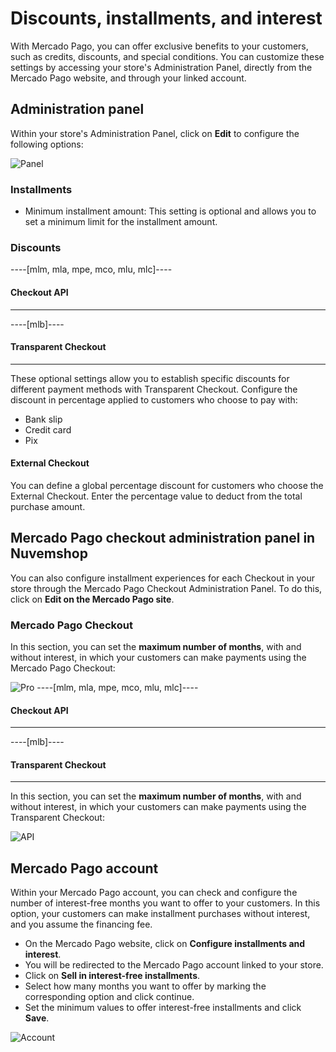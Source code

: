 # Discounts, installments, and interest

With Mercado Pago, you can offer exclusive benefits to your customers, such as credits, discounts, and special conditions. You can customize these settings by accessing your store's Administration Panel, directly from the Mercado Pago website, and through your linked account.

## Administration panel

Within your store's Administration Panel, click on **Edit** to configure the following options:

![Panel](/images/nuvemshop/admines.gif)

### Installments

* Minimum installment amount: This setting is optional and allows you to set a minimum limit for the installment amount.

### Discounts
----[mlm, mla, mpe, mco, mlu, mlc]----
#### Checkout API

------------
----[mlb]----
#### Transparent Checkout

------------
These optional settings allow you to establish specific discounts for different payment methods with Transparent Checkout. Configure the discount in percentage applied to customers who choose to pay with:
* Bank slip
* Credit card
* Pix

#### External Checkout

You can define a global percentage discount for customers who choose the External Checkout. Enter the percentage value to deduct from the total purchase amount.

## Mercado Pago checkout administration panel in Nuvemshop

You can also configure installment experiences for each Checkout in your store through the Mercado Pago Checkout Administration Panel. To do this, click on **Edit on the Mercado Pago site**.

### Mercado Pago Checkout

In this section, you can set the **maximum number of months**, with and without interest, in which your customers can make payments using the Mercado Pago Checkout:

![Pro](/images/nuvemshop/parc-pro-en.gif)
----[mlm, mla, mpe, mco, mlu, mlc]----
#### Checkout API

------------
----[mlb]----
#### Transparent Checkout

------------

In this section, you can set the **maximum number of months**, with and without interest, in which your customers can make payments using the Transparent Checkout:

![API](/images/nuvemshop/parc-api-en.gif)

## Mercado Pago account

Within your Mercado Pago account, you can check and configure the number of interest-free months you want to offer to your customers. In this option, your customers can make installment purchases without interest, and you assume the financing fee.

* On the Mercado Pago website, click on **Configure installments and interest**.
* You will be redirected to the Mercado Pago account linked to your store.
* Click on **Sell in interest-free installments**.
* Select how many months you want to offer by marking the corresponding option and click continue.
* Set the minimum values to offer interest-free installments and click **Save**.

![Account](/images/nuvemshop/conta-en.gif)